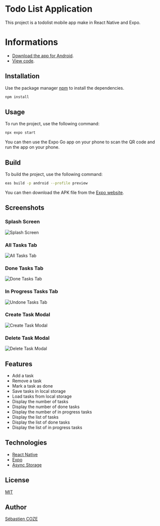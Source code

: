 # Todo List Application

This project is a todolist mobile app make in React Native and Expo.

# Informations

- [Download the app for Android](https://github.com/SebastienCozeDev/todolist-app/releases/download/v1.0.1/todolist-app-1.0.1.apk).
- [View code](https://github.com/SebastienCozeDev/todolist-app).

## Installation

Use the package manager [npm](https://www.npmjs.com/) to install the dependencies.

```bash
npm install
```

## Usage

To run the project, use the following command:

```bash
npx expo start
```

You can then use the Expo Go app on your phone to scan the QR code and run the app on your phone.

## Build

To build the project, use the following command:

```bash
eas build -p android --profile preview
```

You can then download the APK file from the [Expo website](https://expo.io/).

## Screenshots

### Splash Screen

![Splash Screen](./screenshots/splash-screen.jpg)

### All Tasks Tab

![All Tasks Tab](./screenshots/all-tasks.jpg)

### Done Tasks Tab

![Done Tasks Tab](./screenshots/done-tasks.jpg)

### In Progress Tasks Tab

![Undone Tasks Tab](./screenshots/in-progress-tasks.jpg)

### Create Task Modal

![Create Task Modal](./screenshots/create-task.jpg)

### Delete Task Modal

![Delete Task Modal](./screenshots/delete-task.jpg)

## Features

- Add a task
- Remove a task
- Mark a task as done
- Save tasks in local storage
- Load tasks from local storage
- Display the number of tasks
- Display the number of done tasks
- Display the number of in progress tasks
- Display the list of tasks
- Display the list of done tasks
- Display the list of in progress tasks

## Technologies

- [React Native](https://reactnative.dev/)
- [Expo](https://expo.io/)
- [Async Storage](https://react-native-async-storage.github.io/async-storage/)

## License

[MIT](https://choosealicense.com/licenses/mit/)

## Author

[Sébastien COZE](https://sebastien.cozedev.com/)
